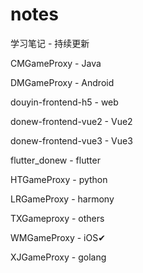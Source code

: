 # notes
学习笔记 - 持续更新

CMGameProxy - Java

DMGameProxy - Android

douyin-frontend-h5 - web

donew-frontend-vue2 - Vue2

donew-frontend-vue3 - Vue3

flutter_donew - flutter

HTGameProxy - python

LRGameProxy - harmony

TXGameproxy - others

WMGameProxy - iOS✔

XJGameProxy - golang
